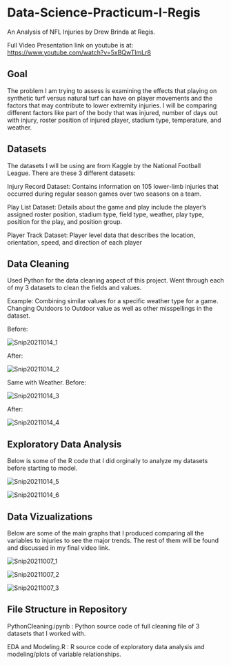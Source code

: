 # Data-Science-Practicum-I-Regis
An Analysis of NFL Injuries by Drew Brinda at Regis. 

Full Video Presentation link on youtube is at: https://www.youtube.com/watch?v=5xBQwTlmLr8

## Goal
The problem I am trying to assess is examining the effects that playing on synthetic turf versus natural turf can have on player movements and the factors that may contribute to lower extremity injuries. I will be comparing different factors like part of the body that was injured, number of days out with injury, roster position of injured player, stadium type, temperature, and weather. 

## Datasets
The datasets I will be using are from Kaggle by the National Football League. There are these 3 different datasets:

Injury Record Dataset: Contains information on 105 lower-limb injuries that occurred during regular season games over two seasons on a team. 

Play List Dataset: Details about the game and play include the player’s assigned roster position, stadium type, field type, weather, play type, position for the play, and position group.

Player Track Dataset: Player level data that describes the location, orientation, speed, and direction of each player 

## Data Cleaning
Used Python for the data cleaning aspect of this project. Went through each of my 3 datasets to clean the fields and values.

Example: Combining similar values for a specific weather type for a game. Changing Outdoors to Outdoor value as well as other misspellings in the dataset. 

Before:

![Snip20211014_1](https://user-images.githubusercontent.com/92532095/137372011-79cfa29a-93a1-4534-91f0-46ff5209d889.png)


After:


![Snip20211014_2](https://user-images.githubusercontent.com/92532095/137372217-a92d76e1-e117-4696-b97a-1a3b005bc5f0.png)

Same with Weather. Before:


![Snip20211014_3](https://user-images.githubusercontent.com/92532095/137372381-5a2f76ee-8da1-4d59-9989-611186f16483.png)

After:

![Snip20211014_4](https://user-images.githubusercontent.com/92532095/137372427-29be1b6d-b28a-4f9e-8906-818ad8a8916b.png)


## Exploratory Data Analysis

Below is some of the R code that I did orginally to analyze my datasets before starting to model. 

![Snip20211014_5](https://user-images.githubusercontent.com/92532095/137372798-4e3ccd2d-97f3-45e6-ac14-bb9ff6cdc7f2.png)

![Snip20211014_6](https://user-images.githubusercontent.com/92532095/137372828-8a9cdee2-5bd4-4fd0-ac7d-df3153e24053.png)

## Data Vizualizations

Below are some of the main graphs that I produced comparing all the variables to injuries to see the major trends. The rest of them will be found and discussed in my final video link.

![Snip20211007_1](https://user-images.githubusercontent.com/92532095/137373077-d8be8a96-7fe9-47c4-a2b7-912efbe71a31.png)

![Snip20211007_2](https://user-images.githubusercontent.com/92532095/137373114-98d97cca-52b5-43e1-bdac-e22f83deb58c.png)

![Snip20211007_3](https://user-images.githubusercontent.com/92532095/137373241-b4117998-2865-4d13-9694-998353712402.png)

## File Structure in Repository

PythonCleaning.ipynb : Python source code of full cleaning file of 3 datasets that I worked with.

EDA and Modeling.R : R source code of exploratory data analysis and modeling/plots of variable relationships.



